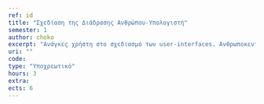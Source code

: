 ```yaml
---
ref: id
title: "Σχεδίαση της Διάδρασης Ανθρώπου-Υπολογιστή"
semester: 1
author: choko
excerpt: "Ανάγκες χρήστη στο σχεδιασμό των user-interfaces. Ανθρωποκεντρική αποτίμηση και στρατηγικές σχεδιασμού και δοκιμής των user interfaces, τεχνικές αλληλεπίδρασης. Σχεδίαση, προγραμματισμός και πρότυπη διεπαφή. Τεχνικές και μέθοδοι αξιολόγησης των αποτελεσμάτων ως προς την ευχρηστία."
uri: ""
code: 
type: "Υποχρεωτικό"
hours: 3
extra:
ects: 6
---
```


